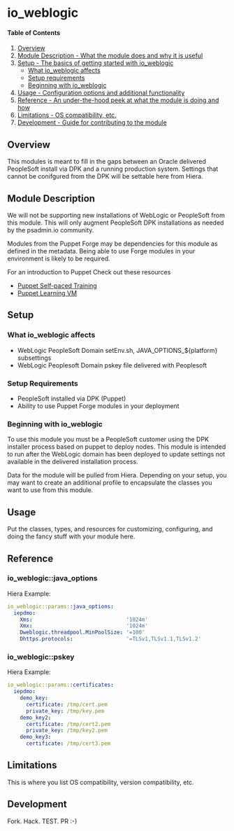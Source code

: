 # io_weblogic

#### Table of Contents

1. [Overview](#overview)
2. [Module Description - What the module does and why it is useful](#module-description)
3. [Setup - The basics of getting started with io_weblogic](#setup)
    * [What io_weblogic affects](#what-io_weblogic-affects)
    * [Setup requirements](#setup-requirements)
    * [Beginning with io_weblogic](#beginning-with-io_weblogic)
4. [Usage - Configuration options and additional functionality](#usage)
5. [Reference - An under-the-hood peek at what the module is doing and how](#reference)
5. [Limitations - OS compatibility, etc.](#limitations)
6. [Development - Guide for contributing to the module](#development)

## Overview

This modules is meant to fill in the gaps between an Oracle delivered PeopleSoft
install via DPK and a running production system. Settings that cannot be conifgured
from the DPK will be settable here from Hiera.

## Module Description

We will not be supporting new installations of WebLogic or PeopleSoft from this module.
This will only augment PeopleSoft DPK installations as needed by the psadmin.io community.

Modules from the Puppet Forge may be dependencies for this module as defined in the metadata.
Being able to use Forge modules in your environment is likely to be required.

For an introduction to Puppet Check out these resources
* [Puppet Self-paced Training](https://learn.puppet.com/category/self-paced-training)
* [Puppet Learning VM](https://puppet.com/download-learning-vm)

## Setup

### What io_weblogic affects

* WebLogic PeopleSoft Domain setEnv.sh, JAVA_OPTIONS_${platform} subsettings
* WebLogic Peoplesoft Domain pskey file delivered with Peoplesoft

### Setup Requirements

* PeopleSoft installed via DPK (Puppet)
* Ability to use Puppet Forge modules in your deployment

### Beginning with io_weblogic

To use this module you must be a PeopleSoft customer using the DPK installer
process based on puppet to deploy nodes. This module is intended to run after the
WebLogic domain has been deployed to update settings not available in the delivered
installation process.

Data for the module will be pulled from Hiera. Depending on your setup, you may want
to create an additional profile to encapsulate the classes you want to use from this
module.

## Usage

Put the classes, types, and resources for customizing, configuring, and doing
the fancy stuff with your module here.

## Reference

### io_weblogic::java_options
Hiera Example:
```yaml
io_weblogic::params::java_options:
  iepdmo:
    Xms:                              '1024m'
    Xmx:                              '1024m'
    Dweblogic.threadpool.MinPoolSize: '=100'
    Dhttps.protocols:                 '=TLSv1,TLSv1.1,TLSv1.2'
```

### io_weblogic::pskey
Hiera Example:
```yaml
io_weblogic::params::certificates:
  iepdmo:
    demo_key:
      certificate: /tmp/cert.pem
      private_key: /tmp/key.pem
    demo_key2:
      certificate: /tmp/cert2.pem
      private_key: /tmp/key2.pem
    demo_key3:
      certificate: /tmp/cert3.pem
```

## Limitations

This is where you list OS compatibility, version compatibility, etc.

## Development

Fork. Hack. TEST. PR :-)
